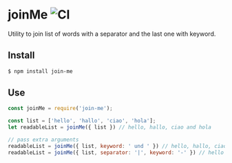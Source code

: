 # joinMe ![CI](https://github.com/lukeed/tinydate/workflows/CI/badge.svg)

Utility to join list of words with a separator and the last one with keyword.

## Install

```sh
$ npm install join-me
```

## Use

```js
const joinMe = require('join-me');

const list = ['hello', 'hallo', 'ciao', 'hola'];
let readableList = joinMe({ list }) // hello, hallo, ciao and hola

// pass extra arguments
readableList = joinMe({ list, keyword: ' und ' }) // hello, hallo, ciao und hola
readableList = joinMe({ list, separator: '|', keyword: '-' }) // hello|hallo|ciao-hola
```
